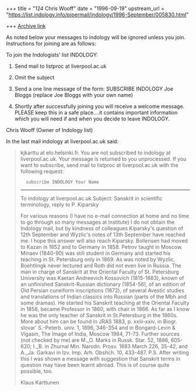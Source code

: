 +++
title = "124 Chris Wooff"
date = "1996-09-19"
upstream_url = "https://list.indology.info/pipermail/indology/1996-September/005830.html"

+++
[Archive link](https://list.indology.info/pipermail/indology/1996-September/005830.html)

As noted below your messages to indology will be ignored
unless you join. Instructions for joining are as follows:

To join the Indologists' list INDOLOGY:

1) Send mail to listproc at liverpool.ac.uk

2) Omit the subject

3) Send a one line message of the form:
      SUBSCRIBE INDOLOGY Joe Bloggs
   (replace Joe Bloggs with your own name)

4) Shortly after successfully joining you will receive a welcome message.
PLEASE keep this in a safe place....it contains important information
which you will need if and when you decide to leave INDOLOGY.

Chris Wooff (Owner of Indology list)




In the last mail indology at liverpool.ac.uk said:
> 
> kjkarttu at elo.helsinki.fi: You are not subscribed to indology at liverpool.ac.uk.
> Your message is returned to you unprocessed. If you want to subscribe,
> send mail to listproc at liverpool.ac.uk with the following request:
> 
> 		subscribe INDOLOGY Your Name
> 
> -------------------------------------------------------------------------------
> To indology at liverpool.ac.uk
> Subject: Sanskrit in scientific terminology, reply to P. Kiparsky
> 
> For various reasons (I have no e-mail connection at home and no time to 
> go through so many messages at Institute) I do not obtain the Indology 
> mail, but by kindness of colleagues Kiparsky's question of 12th 
> September and Wyzlic's notes of 13th September have reached me. I hope 
> this answer will also reach Kiparsky.
> Bollensen had moved to Kazan in 1852 and to Germany in 1858. Petrov 
> taught in Moscow. Minaev (1840-90) was still student in Germany and 
> started his teaching in St. Petersburg only in 1869. As was noted by 
> Wyzlic, Boehtlingk never lectured and Roth did not even live in Russia. 
> The man in charge of Sanskrit at the Oriental Faculty of St. Petersburg 
> University was Kaetan Andreevich Kossovich (1815-1883), known of an 
> unfinished Sanskrit-Russian dictionary (1854-56), of an edition of Old 
> Persian cuneiform inscriptions (1872), of several Avestic studies and 
> translations of Indian classics into Russian (parts of the Mbh and some 
> dramas). He started his Sanskrit teaching at the Oriental Faculty in 
> 1858, became Professor in 1860, with chair in 1866. As far as I know he 
> was the only teacher of Sanskrit in St.Petersburg in the 1860s. More 
> about him can be found in JRAS 1883, p. xxiii-xxiv, in Biogr. slovar' 
> S.-Peterb. univ. 1, 1896, 346-354 and in Bongard-Levin & Vigasin, The 
> Image of India, Moscow 1984, 71-73. Further sources (not checked by me) 
> are M._O. Marks in Russk. Star. 52, 1886, 605-620; I._B. in Zhurnal Min. 
> Narodn. Prosv. 1883 March 226, 35-42, and A._Ja. Garkavi in Izv. Imp. 
> Arh. Obshch. 10, 433-487.
> P.S. After writing this I was shown a message with suggestion that 
> Sanskrit terms in question may have been learnt abroad. This is of 
> course quite possible, too.
> 
> Klaus Karttunen
> 
> 
> 
> 





